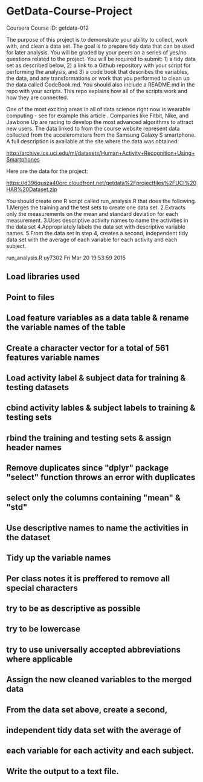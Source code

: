 # GetData-Course-Project
Coursera Course ID: getdata-012

The purpose of this project is to demonstrate your ability to collect, work with, and clean a data set. The goal is to prepare tidy data that can be used for later analysis. You will be graded by your peers on a series of yes/no questions related to the project. You will be required to submit: 1) a tidy data set as described below, 2) a link to a Github repository with your script for performing the analysis, and 3) a code book that describes the variables, the data, and any transformations or work that you performed to clean up the data called CodeBook.md. You should also include a README.md in the repo with your scripts. This repo explains how all of the scripts work and how they are connected.  

One of the most exciting areas in all of data science right now is wearable computing - see for example  this article . Companies like Fitbit, Nike, and Jawbone Up are racing to develop the most advanced algorithms to attract new users. The data linked to from the course website represent data collected from the accelerometers from the Samsung Galaxy S smartphone. A full description is available at the site where the data was obtained: 

http://archive.ics.uci.edu/ml/datasets/Human+Activity+Recognition+Using+Smartphones 

Here are the data for the project: 

https://d396qusza40orc.cloudfront.net/getdata%2Fprojectfiles%2FUCI%20HAR%20Dataset.zip 

 You should create one R script called run_analysis.R that does the following. 
1.Merges the training and the test sets to create one data set.
2.Extracts only the measurements on the mean and standard deviation for each measurement. 
3.Uses descriptive activity names to name the activities in the data set
4.Appropriately labels the data set with descriptive variable names. 
5.From the data set in step 4, creates a second, independent tidy data set with the average of each variable for each activity and each subject.

run_analysis.R
uy7302
Fri Mar 20 19:53:59 2015
## Load libraries used
## Point to files
## Load feature variables as a data table & rename the variable names of the table
## Create a character vector for a total of 561 features variable names
## Load activity label & subject data for training & testing datasets
## cbind activity lables & subject labels to training & testing sets
## rbind the training and testing sets & assign header names
## Remove duplicates since "dplyr" package "select" function throws an error with duplicates
## select only the columns containing "mean" & "std"
## Use descriptive names to name the activities in the dataset
## Tidy up the variable names
## Per class notes it is preffered to remove all special characters
## try to be as descriptive as possible
## try to be lowercase
## try to use universally accepted abbreviations where applicable
## Assign the new cleaned variables to the merged data
## From the data set above, create a second,
## independent tidy data set with the average of 
## each variable for each activity and each subject.
## Write the output to a text file.
